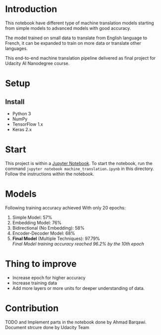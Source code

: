 # Introduction
This notebook have different type of machine translation models starting from simple models to advanced models with good accuracy.

The model trained on small data to translate from English language to French, it can be expanded to train on more data or translate other languages.

This end-to-end machine translation pipeline delivered as final project for Udacity AI Nanodegree course.
# Setup

## Install
- Python 3
- NumPy
- TensorFlow 1.x
- Keras 2.x

# Start
This project is within a [Jupyter Notebook](http://jupyter.org/).  To start the notebook, run the command `jupyter notebook machine_translation.ipynb` in this directory.
Follow the instructions within the notebook.

# Models
Following training accuracy achieved With only 20 epochs:<br/>
1. Simple Model: 57% <br/>
2. Embedding Model: 76% <br/>
3. Bidirectional (No Embedding): 58% <br/>
4. Encoder-Decoder Model: 68% <br/>
5. **Final Model** (Multiple Techniques): 97.79% <br/>
    *Final Model training accuracy reached 96.2% by the 10th epoch*

# Thing to improve
- Increase epoch for higher accuracy <br/>
- Increase training data <br/>
- Add more layers or more units for deeper understanding of data. <br/>

# Contribution
TODO and Implement parts in the notebook done by Ahmad Barqawi. <br/>
Document strcure done by Udacity Team
